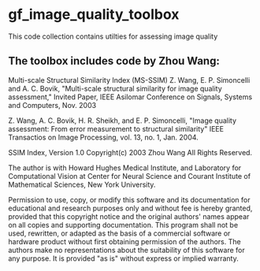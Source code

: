 gf_image_quality_toolbox
====================================

This code collection contains utilties for assessing image quality


The toolbox includes code by Zhou Wang:
----------------------------------------------------------------------
Multi-scale Structural Similarity Index (MS-SSIM)
Z. Wang, E. P. Simoncelli and A. C. Bovik, "Multi-scale structural similarity
for image quality assessment," Invited Paper, IEEE Asilomar Conference on
Signals, Systems and Computers, Nov. 2003

Z. Wang, A. C. Bovik, H. R. Sheikh, and E. P. Simoncelli, "Image
quality assessment: From error measurement to structural similarity"
IEEE Transactios on Image Processing, vol. 13, no. 1, Jan. 2004.

SSIM Index, Version 1.0
Copyright(c) 2003 Zhou Wang
All Rights Reserved.

The author is with Howard Hughes Medical Institute, and Laboratory
for Computational Vision at Center for Neural Science and Courant
Institute of Mathematical Sciences, New York University.

Permission to use, copy, or modify this software and its documentation
for educational and research purposes only and without fee is hereby
granted, provided that this copyright notice and the original authors'
names appear on all copies and supporting documentation. This program
shall not be used, rewritten, or adapted as the basis of a commercial
software or hardware product without first obtaining permission of the
authors. The authors make no representations about the suitability of
this software for any purpose. It is provided "as is" without express
or implied warranty.

